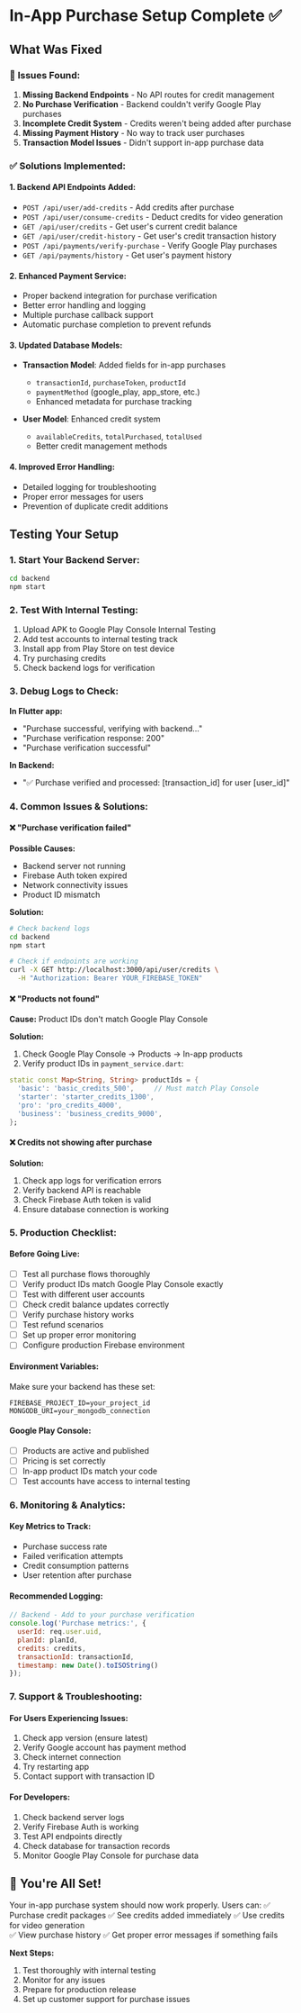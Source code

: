 # In-App Purchase Setup Complete ✅

## What Was Fixed

### 🚨 **Issues Found:**
1. **Missing Backend Endpoints** - No API routes for credit management
2. **No Purchase Verification** - Backend couldn't verify Google Play purchases
3. **Incomplete Credit System** - Credits weren't being added after purchase
4. **Missing Payment History** - No way to track user purchases
5. **Transaction Model Issues** - Didn't support in-app purchase data

### ✅ **Solutions Implemented:**

#### **1. Backend API Endpoints Added:**
- `POST /api/user/add-credits` - Add credits after purchase
- `POST /api/user/consume-credits` - Deduct credits for video generation
- `GET /api/user/credits` - Get user's current credit balance
- `GET /api/user/credit-history` - Get user's credit transaction history
- `POST /api/payments/verify-purchase` - Verify Google Play purchases
- `GET /api/payments/history` - Get user's payment history

#### **2. Enhanced Payment Service:**
- Proper backend integration for purchase verification
- Better error handling and logging
- Multiple purchase callback support
- Automatic purchase completion to prevent refunds

#### **3. Updated Database Models:**
- **Transaction Model**: Added fields for in-app purchases
  - `transactionId`, `purchaseToken`, `productId`
  - `paymentMethod` (google_play, app_store, etc.)
  - Enhanced metadata for purchase tracking

- **User Model**: Enhanced credit system
  - `availableCredits`, `totalPurchased`, `totalUsed`
  - Better credit management methods

#### **4. Improved Error Handling:**
- Detailed logging for troubleshooting
- Proper error messages for users
- Prevention of duplicate credit additions

## Testing Your Setup

### **1. Start Your Backend Server:**
```bash
cd backend
npm start
```

### **2. Test With Internal Testing:**
1. Upload APK to Google Play Console Internal Testing
2. Add test accounts to internal testing track
3. Install app from Play Store on test device
4. Try purchasing credits
5. Check backend logs for verification

### **3. Debug Logs to Check:**
**In Flutter app:**
- "Purchase successful, verifying with backend..."
- "Purchase verification response: 200"
- "Purchase verification successful"

**In Backend:**
- "✅ Purchase verified and processed: [transaction_id] for user [user_id]"

### **4. Common Issues & Solutions:**

#### **❌ "Purchase verification failed"**
**Possible Causes:**
- Backend server not running
- Firebase Auth token expired
- Network connectivity issues
- Product ID mismatch

**Solution:**
```bash
# Check backend logs
cd backend
npm start

# Check if endpoints are working
curl -X GET http://localhost:3000/api/user/credits \
  -H "Authorization: Bearer YOUR_FIREBASE_TOKEN"
```

#### **❌ "Products not found"**
**Cause:** Product IDs don't match Google Play Console

**Solution:**
1. Check Google Play Console → Products → In-app products
2. Verify product IDs in `payment_service.dart`:
```dart
static const Map<String, String> productIds = {
  'basic': 'basic_credits_500',     // Must match Play Console
  'starter': 'starter_credits_1300',
  'pro': 'pro_credits_4000',
  'business': 'business_credits_9000',
};
```

#### **❌ Credits not showing after purchase**
**Solution:**
1. Check app logs for verification errors
2. Verify backend API is reachable
3. Check Firebase Auth token is valid
4. Ensure database connection is working

### **5. Production Checklist:**

#### **Before Going Live:**
- [ ] Test all purchase flows thoroughly
- [ ] Verify product IDs match Google Play Console exactly
- [ ] Test with different user accounts
- [ ] Check credit balance updates correctly
- [ ] Verify purchase history works
- [ ] Test refund scenarios
- [ ] Set up proper error monitoring
- [ ] Configure production Firebase environment

#### **Environment Variables:**
Make sure your backend has these set:
```env
FIREBASE_PROJECT_ID=your_project_id
MONGODB_URI=your_mongodb_connection
```

#### **Google Play Console:**
- [ ] Products are active and published
- [ ] Pricing is set correctly
- [ ] In-app product IDs match your code
- [ ] Test accounts have access to internal testing

### **6. Monitoring & Analytics:**

#### **Key Metrics to Track:**
- Purchase success rate
- Failed verification attempts
- Credit consumption patterns
- User retention after purchase

#### **Recommended Logging:**
```javascript
// Backend - Add to your purchase verification
console.log('Purchase metrics:', {
  userId: req.user.uid,
  planId: planId,
  credits: credits,
  transactionId: transactionId,
  timestamp: new Date().toISOString()
});
```

### **7. Support & Troubleshooting:**

#### **For Users Experiencing Issues:**
1. Check app version (ensure latest)
2. Verify Google account has payment method
3. Check internet connection
4. Try restarting app
5. Contact support with transaction ID

#### **For Developers:**
1. Check backend server logs
2. Verify Firebase Auth is working
3. Test API endpoints directly
4. Check database for transaction records
5. Monitor Google Play Console for purchase data

## 🎉 **You're All Set!**

Your in-app purchase system should now work properly. Users can:
✅ Purchase credit packages
✅ See credits added immediately
✅ Use credits for video generation  
✅ View purchase history
✅ Get proper error messages if something fails

**Next Steps:**
1. Test thoroughly with internal testing
2. Monitor for any issues
3. Prepare for production release
4. Set up customer support for purchase issues
